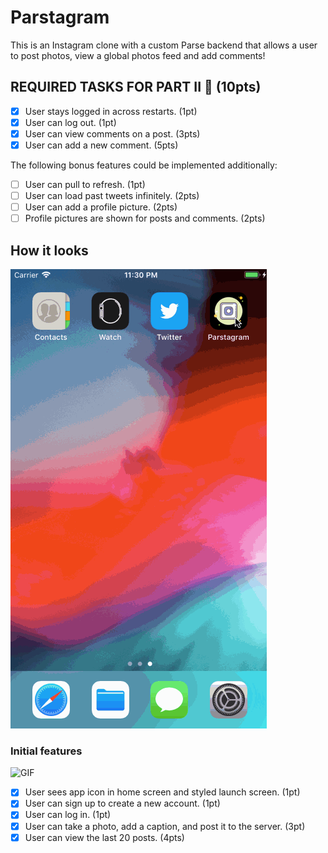 # Parstagram

This is an Instagram clone with a custom Parse backend that allows a user to post photos, view a global photos feed and add comments!

## REQUIRED TASKS FOR PART II 📝 (10pts)

- [X] User stays logged in across restarts. (1pt)
- [X] User can log out. (1pt)
- [X] User can view comments on a post. (3pts)
- [X] User can add a new comment. (5pts)

The following bonus features could be implemented additionally:
- [ ] User can pull to refresh. (1pt)
- [ ] User can load past tweets infinitely. (2pts)
- [ ] User can add a profile picture. (2pts)
- [ ] Profile pictures are shown for posts and comments. (2pts)

## How it looks

<img src='https://github.com/KCSAURAV/Parstagram/blob/master/Parstagram2.gif' title='Video2' width='' alt='GIF' />

### Initial features
<img src='https://github.com/KCSAURAV/Parstagram/blob/master/Parstagram.gif' title='Video' width='' alt='GIF' />

- [X] User sees app icon in home screen and styled launch screen. (1pt)
- [X] User can sign up to create a new account. (1pt)
- [X] User can log in. (1pt)
- [X] User can take a photo, add a caption, and post it to the server. (3pt)
- [X] User can view the last 20 posts. (4pts)

